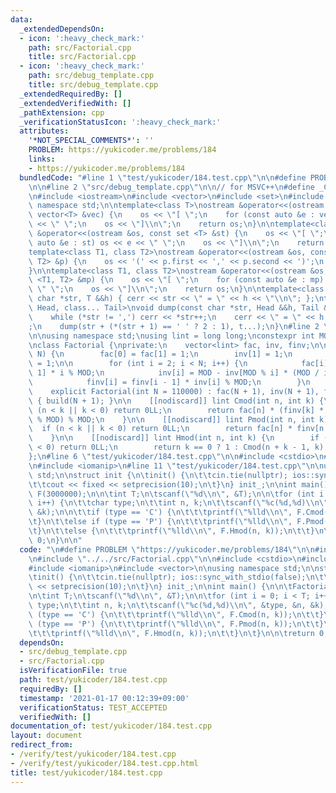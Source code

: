 ```yaml
---
data:
  _extendedDependsOn:
  - icon: ':heavy_check_mark:'
    path: src/Factorial.cpp
    title: src/Factorial.cpp
  - icon: ':heavy_check_mark:'
    path: src/debug_template.cpp
    title: src/debug_template.cpp
  _extendedRequiredBy: []
  _extendedVerifiedWith: []
  _pathExtension: cpp
  _verificationStatusIcon: ':heavy_check_mark:'
  attributes:
    '*NOT_SPECIAL_COMMENTS*': ''
    PROBLEM: https://yukicoder.me/problems/184
    links:
    - https://yukicoder.me/problems/184
  bundledCode: "#line 1 \"test/yukicoder/184.test.cpp\"\n\n#define PROBLEM \"https://yukicoder.me/problems/184\"\
    \n\n#line 2 \"src/debug_template.cpp\"\n\n// for MSVC++\n#define _CRT_SECURE_NO_WARNINGS\n\
    \n#include <iostream>\n#include <vector>\n#include <set>\n#include <map>\n\nusing\
    \ namespace std;\n\ntemplate<class T>\nostream &operator<<(ostream &os, const\
    \ vector<T> &vec) {\n    os << \"[ \";\n    for (const auto &e : vec) os << e\
    \ << \" \";\n    os << \"]\\n\";\n    return os;\n}\n\ntemplate<class T>\nostream\
    \ &operator<<(ostream &os, const set <T> &st) {\n    os << \"[ \";\n    for (const\
    \ auto &e : st) os << e << \" \";\n    os << \"]\\n\";\n    return os;\n}\n\n\
    template<class T1, class T2>\nostream &operator<<(ostream &os, const pair <T1,\
    \ T2> &p) {\n    os << '(' << p.first << ',' << p.second << ')';\n    return os;\n\
    }\n\ntemplate<class T1, class T2>\nostream &operator<<(ostream &os, const map\
    \ <T1, T2> &mp) {\n    os << \"[ \";\n    for (const auto &e : mp) os << e <<\
    \ \" \";\n    os << \"]\\n\";\n    return os;\n}\n\ntemplate<class T>\nvoid dump(const\
    \ char *str, T &&h) { cerr << str << \" = \" << h << \"\\n\"; };\ntemplate<class\
    \ Head, class... Tail>\nvoid dump(const char *str, Head &&h, Tail &&... t) {\n\
    \    while (*str != ',') cerr << *str++;\n    cerr << \" = \" << h << \"\\n\"\
    ;\n    dump(str + (*(str + 1) == ' ' ? 2 : 1), t...);\n}\n#line 2 \"src/Factorial.cpp\"\
    \n\nusing namespace std;\nusing lint = long long;\nconstexpr int MOD = 1000000007;\n\
    \nclass Factorial {\nprivate:\n    vector<lint> fac, inv, finv;\n\n    void build(int\
    \ N) {\n        fac[0] = fac[1] = 1;\n        inv[1] = 1;\n        finv[0] = finv[1]\
    \ = 1;\n\n        for (int i = 2; i < N; i++) {\n            fac[i] = fac[i -\
    \ 1] * i % MOD;\n            inv[i] = MOD - inv[MOD % i] * (MOD / i) % MOD;\n\
    \            finv[i] = finv[i - 1] * inv[i] % MOD;\n        }\n    }\n\npublic:\n\
    \    explicit Factorial(int N = 110000) : fac(N + 1), inv(N + 1), finv(N + 1)\
    \ { build(N + 1); }\n\n    [[nodiscard]] lint Cmod(int n, int k) {\n        if\
    \ (n < k || k < 0) return 0LL;\n        return fac[n] * (finv[k] * finv[n - k]\
    \ % MOD) % MOD;\n    }\n\n    [[nodiscard]] lint Pmod(int n, int k) {\n      \
    \  if (n < k || k < 0) return 0LL;\n        return fac[n] * finv[n - k] % MOD;\n\
    \    }\n\n    [[nodiscard]] lint Hmod(int n, int k) {\n        if (n < 0 || k\
    \ < 0) return 0LL;\n        return k == 0 ? 1 : Cmod(n + k - 1, k);\n    }\n\n\
    };\n#line 6 \"test/yukicoder/184.test.cpp\"\n\n#include <cstdio>\n#line 9 \"test/yukicoder/184.test.cpp\"\
    \n#include <iomanip>\n#line 11 \"test/yukicoder/184.test.cpp\"\n\nusing namespace\
    \ std;\n\nstruct init {\n\tinit() {\n\t\tcin.tie(nullptr); ios::sync_with_stdio(false);\n\
    \t\tcout << fixed << setprecision(10);\n\t}\n} init_;\n\nint main() {\n\n\tFactorial\
    \ F(3000000);\n\n\tint T;\n\tscanf(\"%d\\n\", &T);\n\n\tfor (int i = 0; i < T;\
    \ i++) {\n\t\tchar type;\n\t\tint n, k;\n\t\tscanf(\"%c(%d,%d)\\n\", &type, &n,\
    \ &k);\n\n\t\tif (type == 'C') {\n\t\t\tprintf(\"%lld\\n\", F.Cmod(n, k));\n\t\
    \t}\n\t\telse if (type == 'P') {\n\t\t\tprintf(\"%lld\\n\", F.Pmod(n, k));\n\t\
    \t}\n\t\telse {\n\t\t\tprintf(\"%lld\\n\", F.Hmod(n, k));\n\t\t}\n\t}\n\n\treturn\
    \ 0;\n}\n\n"
  code: "\n#define PROBLEM \"https://yukicoder.me/problems/184\"\n\n#include \"../../src/debug_template.cpp\"\
    \n#include \"../../src/Factorial.cpp\"\n\n#include <cstdio>\n#include <iostream>\n\
    #include <iomanip>\n#include <vector>\n\nusing namespace std;\n\nstruct init {\n\
    \tinit() {\n\t\tcin.tie(nullptr); ios::sync_with_stdio(false);\n\t\tcout << fixed\
    \ << setprecision(10);\n\t}\n} init_;\n\nint main() {\n\n\tFactorial F(3000000);\n\
    \n\tint T;\n\tscanf(\"%d\\n\", &T);\n\n\tfor (int i = 0; i < T; i++) {\n\t\tchar\
    \ type;\n\t\tint n, k;\n\t\tscanf(\"%c(%d,%d)\\n\", &type, &n, &k);\n\n\t\tif\
    \ (type == 'C') {\n\t\t\tprintf(\"%lld\\n\", F.Cmod(n, k));\n\t\t}\n\t\telse if\
    \ (type == 'P') {\n\t\t\tprintf(\"%lld\\n\", F.Pmod(n, k));\n\t\t}\n\t\telse {\n\
    \t\t\tprintf(\"%lld\\n\", F.Hmod(n, k));\n\t\t}\n\t}\n\n\treturn 0;\n}\n\n"
  dependsOn:
  - src/debug_template.cpp
  - src/Factorial.cpp
  isVerificationFile: true
  path: test/yukicoder/184.test.cpp
  requiredBy: []
  timestamp: '2021-01-17 00:12:39+09:00'
  verificationStatus: TEST_ACCEPTED
  verifiedWith: []
documentation_of: test/yukicoder/184.test.cpp
layout: document
redirect_from:
- /verify/test/yukicoder/184.test.cpp
- /verify/test/yukicoder/184.test.cpp.html
title: test/yukicoder/184.test.cpp
---
```

